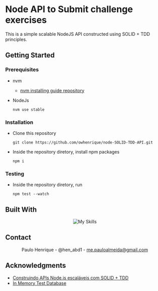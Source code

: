 # Node API to Submit challenge exercises
This is a simple scalable NodeJS API constructed using SOLID + TDD principles. 

## Getting Started

### Prerequisites
- nvm
    - [nvm installing guide repository](https://github.com/nvm-sh/nvm)

- NodeJs
    ```
    nvm use stable
    ```
### Installation
- Clone this repository
    ```
    git clone https://github.com/owhenrique/node-SOLID-TDD-API.git
    ```
- Inside the repository diretory, install npm packages
    ```
    npm i
    ```

### Testing
- Inside the repository diretory, run
    ```
    npm test --watch
    ```

## Built With
<div align="center">

![My Skills](https://skillicons.dev/icons?i=nodejs,jest&perline=3)

 </div>

## Contact
<div align="center">

Paulo Henrique - @hen_abd1 - me.pauloalmeida@gmail.com

</div>


## Acknowledgments

- [Construindo APIs Node.js escaláveis com SOLID + TDD](https://www.youtube.com/watch?v=mjBsii0eiuI)
- [In Memory Test Database](https://martinfowler.com/bliki/InMemoryTestDatabase.html)